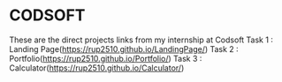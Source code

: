 # CODSOFT

These are the direct projects links from my internship at Codsoft
Task 1 : Landing Page(https://rup2510.github.io/LandingPage/)
Task 2 : Portfolio(https://rup2510.github.io/Portfolio/)
Task 3 : Calculator(https://rup2510.github.io/Calculator/)
